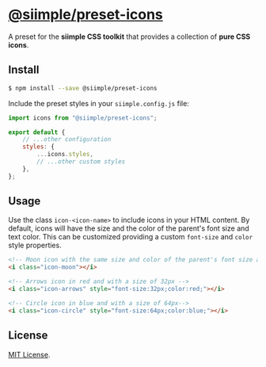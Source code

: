 # [@siimple/preset-icons](https://www.siimple.xyz/presets/icons)

A preset for the **siimple CSS toolkit** that provides a collection of **pure CSS icons**.

## Install

```bash
$ npm install --save @siimple/preset-icons
```

Include the preset styles in your `siimple.config.js` file:

```js
import icons from "@siimple/preset-icons";

export default {
    // ...other configuration
    styles: {
        ...icons.styles,
        // ...other custom styles
    },
};
```

## Usage

Use the class `icon-<icon-name>` to include icons in your HTML content. By default, icons will have the size and the color of the parent's font size and text color. This can be customized providing a custom `font-size` and `color` style properties.

```html
<!-- Moon icon with the same size and color of the parent's font size and color -->
<i class="icon-moon"></i>

<!-- Arrows icon in red and with a size of 32px -->
<i class="icon-arrows" style="font-size:32px;color:red;"></i>

<!-- Circle icon in blue and with a size of 64px-->
<i class="icon-circle" style="font-size:64px;color:blue;"></i>
```

## License

[MIT License](https://github.com/jmjuanes/siimple/blob/main/LICENSE).
